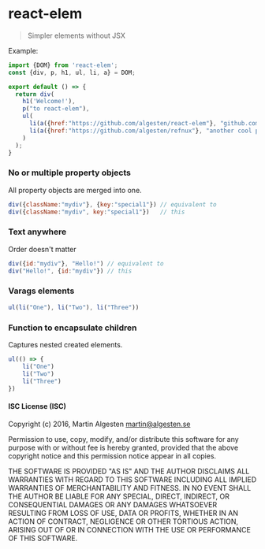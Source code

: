 # react-elem

> Simpler elements without JSX

Example:

```javascript
import {DOM} from 'react-elem';
const {div, p, h1, ul, li, a} = DOM;

export default () => {
  return div(
    h1('Welcome!'),
    p("to react-elem"),
    ul(
      li(a({href:"https://github.com/algesten/react-elem"}, "github.com/algesten/react-elem")),
      li(a({href:"https://github.com/algesten/refnux"}, "another cool project"))
    )
  );
}
```


### No or multiple property objects

All property objects are merged into one.

```javascript
div({className:"mydiv"}, {key:"special1"}) // equivalent to
div({className:"mydiv", key:"special1"})   // this
```


### Text anywhere

Order doesn't matter

```javascript
div({id:"mydiv"}, "Hello!") // equivalent to
div("Hello!", {id:"mydiv"}) // this
```


### Varags elements

```javascript
ul(li("One"), li("Two"), li("Three"))
```


### Function to encapsulate children

Captures nested created elements.

```javascript
ul(() => {
    li("One")
    li("Two")
    li("Three")
})
```


#### ISC License (ISC)

Copyright (c) 2016, Martin Algesten <martin@algesten.se>

Permission to use, copy, modify, and/or distribute this software for
any purpose with or without fee is hereby granted, provided that the
above copyright notice and this permission notice appear in all
copies.

THE SOFTWARE IS PROVIDED "AS IS" AND THE AUTHOR DISCLAIMS ALL
WARRANTIES WITH REGARD TO THIS SOFTWARE INCLUDING ALL IMPLIED
WARRANTIES OF MERCHANTABILITY AND FITNESS. IN NO EVENT SHALL THE
AUTHOR BE LIABLE FOR ANY SPECIAL, DIRECT, INDIRECT, OR CONSEQUENTIAL
DAMAGES OR ANY DAMAGES WHATSOEVER RESULTING FROM LOSS OF USE, DATA OR
PROFITS, WHETHER IN AN ACTION OF CONTRACT, NEGLIGENCE OR OTHER
TORTIOUS ACTION, ARISING OUT OF OR IN CONNECTION WITH THE USE OR
PERFORMANCE OF THIS SOFTWARE.
